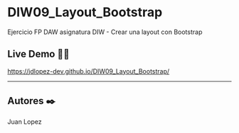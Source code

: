 # DIW09_Layout_Bootstrap
Ejercicio FP DAW asignatura DIW - Crear una layout con Bootstrap

## Live Demo 🐱‍🏍

https://jdlopez-dev.github.io/DIW09_Layout_Bootstrap/

* * *

## Autores ✒️

Juan Lopez
